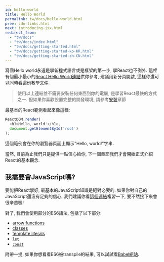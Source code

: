 ```yaml
---
id: hello-world
title: Hello World
permalink: tw/docs/hello-world.html
prev: cdn-links.html
next: introducing-jsx.html
redirect_from:
  - "tw/docs"
  - "tw/docs/index.html"
  - "tw/docs/getting-started.html"
  - "tw/docs/getting-started-ko-KR.html"
  - "tw/docs/getting-started-zh-CN.html"
---
```


寫個Hello world永遠是學新程式語言或是框架的第一步, 學React也不例外. 這裡有個最小最小的[React Hello World連結](codepen://hello-world)供你參考, 建議用新分頁開啟, 這樣你還可以同時看這份教學文件.

> 使用以上連結並不需要安裝任何東西到你的電腦, 是學習React最快的方式之一. 但如果你喜歡設置完整的開發環境, 請參考[安裝](/docs/try-react.html)章節

最基本的React範例看起來像這樣:

```js
ReactDOM.render(
  <h1>Hello, world!</h1>,
  document.getElementById('root')
);
```

這個範例會在你的瀏覽器頁面上顯示"Hello, world!"字串.

當然, 目前為止我們只是提供一點信心給你, 下一個章節我們才會開始正式介紹React的基本觀念.

## 我需要會JavaScript嗎?

要能把React學好, 最基本的JavaScript知識是絕對必要的. 如果你對自己的JavaScript還沒有足夠的信心, 我們建議你看[這個連結](https://developer.mozilla.org/en-US/docs/Web/JavaScript/A_re-introduction_to_JavaScript)複習一下, 要不然接下來會很辛苦喔!

對了, 我們會使用部分的ES6語法, 包括了以下部分: 

* [arrow functions](https://developer.mozilla.org/en-US/docs/Web/JavaScript/Reference/Functions/Arrow_functions)
* [classes](https://developer.mozilla.org/en-US/docs/Web/JavaScript/Reference/Classes)
* [template literals](https://developer.mozilla.org/en/docs/Web/JavaScript/Reference/Template_literals)
* [`let`](https://developer.mozilla.org/en-US/docs/Web/JavaScript/Reference/Statements/let)
* [`const`](https://developer.mozilla.org/en-US/docs/Web/JavaScript/Reference/Statements/const)

附帶一提, 如果你想看看ES6被transpile的結果, 可以試試看[Babel網站](babel://es5-syntax-example).
